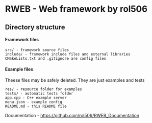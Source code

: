 # RWEB - Web framework by rol506

## Directory structure

#### Framework files
```
src/ - framework source files
include/ - framework include files and external libraries
CMakeLists.txt and .gitignore are config files
```

#### Example files
Theese files may be safely deleted. They are just examples and tests
```
res/ - resource folder for examples
tests/ - automatic tests folder
app.cpp - C++ example server
menu.json - example config
README.md - this README file
```

Documentation - https://github.com/rol506/RWEB_Documentation
